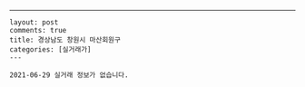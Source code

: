 ---
    layout: post
    comments: true
    title: 경상남도 창원시 마산회원구
    categories: [실거래가]
    ---

    2021-06-29 실거래 정보가 없습니다.

    